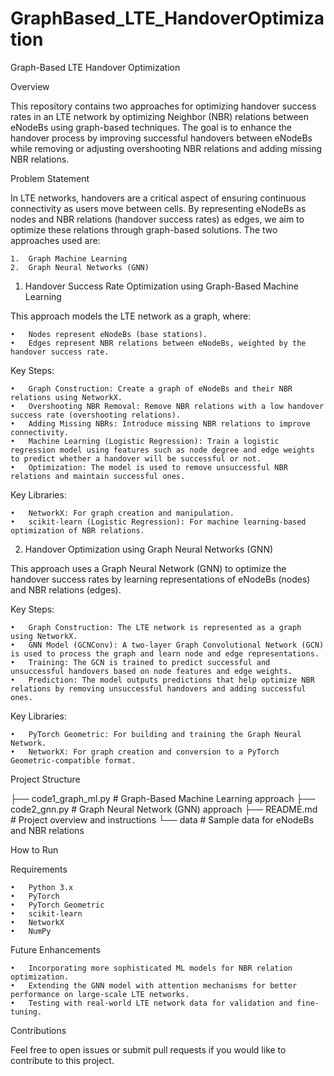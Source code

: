 # GraphBased_LTE_HandoverOptimization

Graph-Based LTE Handover Optimization

Overview

This repository contains two approaches for optimizing handover success rates in an LTE network by optimizing Neighbor (NBR) relations between eNodeBs using graph-based techniques. The goal is to enhance the handover process by improving successful handovers between eNodeBs while removing or adjusting overshooting NBR relations and adding missing NBR relations.

Problem Statement

In LTE networks, handovers are a critical aspect of ensuring continuous connectivity as users move between cells. By representing eNodeBs as nodes and NBR relations (handover success rates) as edges, we aim to optimize these relations through graph-based solutions. The two approaches used are:

	1.	Graph Machine Learning
	2.	Graph Neural Networks (GNN)

1. Handover Success Rate Optimization using Graph-Based Machine Learning

This approach models the LTE network as a graph, where:

	•	Nodes represent eNodeBs (base stations).
	•	Edges represent NBR relations between eNodeBs, weighted by the handover success rate.

Key Steps:

	•	Graph Construction: Create a graph of eNodeBs and their NBR relations using NetworkX.
	•	Overshooting NBR Removal: Remove NBR relations with a low handover success rate (overshooting relations).
	•	Adding Missing NBRs: Introduce missing NBR relations to improve connectivity.
	•	Machine Learning (Logistic Regression): Train a logistic regression model using features such as node degree and edge weights to predict whether a handover will be successful or not.
	•	Optimization: The model is used to remove unsuccessful NBR relations and maintain successful ones.

Key Libraries:

	•	NetworkX: For graph creation and manipulation.
	•	scikit-learn (Logistic Regression): For machine learning-based optimization of NBR relations.

2. Handover Optimization using Graph Neural Networks (GNN)

This approach uses a Graph Neural Network (GNN) to optimize the handover success rates by learning representations of eNodeBs (nodes) and NBR relations (edges).

Key Steps:

	•	Graph Construction: The LTE network is represented as a graph using NetworkX.
	•	GNN Model (GCNConv): A two-layer Graph Convolutional Network (GCN) is used to process the graph and learn node and edge representations.
	•	Training: The GCN is trained to predict successful and unsuccessful handovers based on node features and edge weights.
	•	Prediction: The model outputs predictions that help optimize NBR relations by removing unsuccessful handovers and adding successful ones.

Key Libraries:

	•	PyTorch Geometric: For building and training the Graph Neural Network.
	•	NetworkX: For graph creation and conversion to a PyTorch Geometric-compatible format.

Project Structure

├── code1_graph_ml.py         # Graph-Based Machine Learning approach
├── code2_gnn.py              # Graph Neural Network (GNN) approach
├── README.md                 # Project overview and instructions
└── data                      # Sample data for eNodeBs and NBR relations


How to Run

Requirements

	•	Python 3.x
	•	PyTorch
	•	PyTorch Geometric
	•	scikit-learn
	•	NetworkX
	•	NumPy

Future Enhancements

	•	Incorporating more sophisticated ML models for NBR relation optimization.
	•	Extending the GNN model with attention mechanisms for better performance on large-scale LTE networks.
	•	Testing with real-world LTE network data for validation and fine-tuning.

Contributions

Feel free to open issues or submit pull requests if you would like to contribute to this project.
